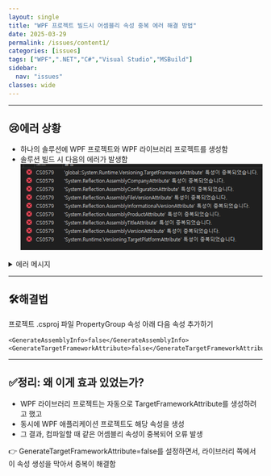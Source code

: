 ```yaml
---
layout: single
title: "WPF 프로젝트 빌드시 어셈블리 속성 중복 에러 해결 방법"
date: 2025-03-29
permalink: /issues/content1/
categories: [issues]
tags: ["WPF",".NET","C#","Visual Studio","MSBuild"]
sidebar:
  nav: "issues"
classes: wide
---
```

---
## 😢**에러 상황**
* 하나의 솔루션에 WPF 프로젝트와 WPF 라이브러리 프로젝트를 생성함  
* 솔루션 빌드 시 다음의 에러가 발생함  
![에러 메시지](/assets/images/content1-img1.png)
<details>
<summary>에러 메시지</summary>

<pre><code>
CS0579	'global::System.Runtime.Versioning.TargetFrameworkAttribute' 특성이 중복되었습니다.
CS0579	'System.Reflection.AssemblyCompanyAttribute' 특성이 중복되었습니다.
CS0579	'System.Reflection.AssemblyConfigurationAttribute' 특성이 중복되었습니다.
CS0579	'System.Reflection.AssemblyFileVersionAttribute' 특성이 중복되었습니다.
CS0579	'System.Reflection.AssemblyInformationalVersionAttribute' 특성이 중복되었습니다.
CS0579	'System.Reflection.AssemblyProductAttribute' 특성이 중복되었습니다.
CS0579	'System.Reflection.AssemblyTitleAttribute' 특성이 중복되었습니다.
CS0579	'System.Reflection.AssemblyVersionAttribute' 특성이 중복되었습니다.
CS0579	'System.Runtime.Versioning.TargetPlatformAttribute' 특성이 중복되었습니다.
</code></pre>

</details>

***

## 🛠️**해결법**

프로젝트 .csproj 파일 PropertyGroup 속성 아래 다음 속성 추가하기

```
<GenerateAssemblyInfo>false</GenerateAssemblyInfo>
<GenerateTargetFrameworkAttribute>false</GenerateTargetFrameworkAttribute>
```

***

## ✅**정리: 왜 이게 효과 있었는가?**
* WPF 라이브러리 프로젝트는 자동으로 TargetFrameworkAttribute를 생성하려고 했고
* 동시에 WPF 애플리케이션 프로젝트도 해당 속성을 생성
* 그 결과, 컴파일할 때 같은 어셈블리 속성이 중복되어 오류 발생

👉 GenerateTargetFrameworkAttribute=false를 설정하면서,
라이브러리 쪽에서 이 속성 생성을 막아서 중복이 해결함
